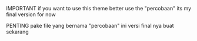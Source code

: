 IMPORTANT 
if you want to use this theme better use the "percobaan" its my final version for now

PENTING
pake file yang bernama "percobaan" ini versi final nya buat sekarang 
